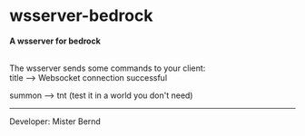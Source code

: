 # wsserver-bedrock
<b>A wsserver for bedrock</b>

<br>
The wsserver sends some commands to your client:
<br>
title --> Websocket connection successful

summon --> tnt (test it in a world you don't need)

-----------------------------------------------------

Developer: Mister Bernd
